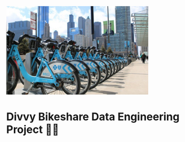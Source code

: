  <img src="images/Divvy-bikes.jpg" width="75%" height="35%">
 
# Divvy Bikeshare Data Engineering Project 🚴‍♀️
